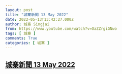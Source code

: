 ```yaml
---
layout: post
title: "城寨新聞 13 May 2022"
date: 2022-05-13T13:42:27.000Z
author: 城寨 Singjai
from: https://www.youtube.com/watch?v=OaZZrgiGNwo
tags: [ 城寨 ]
comments: True
categories: [ 城寨 ]
---
```

<!--1652449347000-->
[城寨新聞 13 May 2022](https://www.youtube.com/watch?v=OaZZrgiGNwo)
------

<div>

</div>

